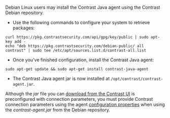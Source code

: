 <!--
title: "Download the Java Agent from the Contrast Debian Repository"
description: "Downloading the Java agent from our Debian Repository"
tags: "installation Java agent download debian ubuntu apt"
-->

Debian Linux users may install the Contrast Java agent using the Contrast Debian repository.

* Use the following commands to configure your system to retrieve packages:

```console
curl https://pkg.contrastsecurity.com/api/gpg/key/public | sudo apt-key add -
echo "deb https://pkg.contrastsecurity.com/debian-public/ all contrast" | sudo tee /etc/apt/sources.list.d/contrast-all.list
```

* Once you've finished configuration, install the Contrast Java agent:

```console
sudo apt-get update && sudo apt-get install contrast-java-agent
```

* The Contrast Java agent jar is now installed at `/opt/contrast/contrast-agent.jar`.

Although the *jar* file you can [download from the Contrast UI](installation-javastandard.html#contrast-ui) is preconfigured with connection parameters, you must provide Contrast connection parameters using the agent [configuration properties](installation-javaconfig.html) when using the *contrast-agent.jar* from the Debian repository.
